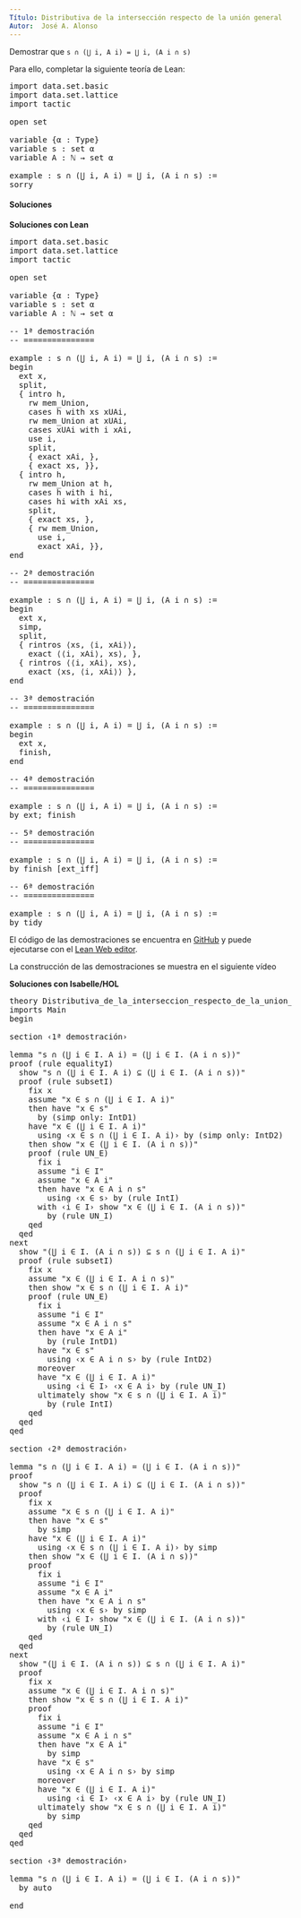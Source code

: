 ```yaml
---
Título: Distributiva de la intersección respecto de la unión general
Autor:  José A. Alonso
---
```


Demostrar que `s ∩ (⋃ i, A i) = ⋃ i, (A i ∩ s)`

Para ello, completar la siguiente teoría de Lean:

<pre lang="lean">
import data.set.basic
import data.set.lattice
import tactic

open set

variable {α : Type}
variable s : set α
variable A : ℕ → set α

example : s ∩ (⋃ i, A i) = ⋃ i, (A i ∩ s) :=
sorry
</pre>

<h4>Soluciones</h4>
<!--more-->

**Soluciones con Lean**

<pre lang="lean">
import data.set.basic
import data.set.lattice
import tactic

open set

variable {α : Type}
variable s : set α
variable A : ℕ → set α

-- 1ª demostración
-- ===============

example : s ∩ (⋃ i, A i) = ⋃ i, (A i ∩ s) :=
begin
  ext x,
  split,
  { intro h,
    rw mem_Union,
    cases h with xs xUAi,
    rw mem_Union at xUAi,
    cases xUAi with i xAi,
    use i,
    split,
    { exact xAi, },
    { exact xs, }},
  { intro h,
    rw mem_Union at h,
    cases h with i hi,
    cases hi with xAi xs,
    split,
    { exact xs, },
    { rw mem_Union,
      use i,
      exact xAi, }},
end

-- 2ª demostración
-- ===============

example : s ∩ (⋃ i, A i) = ⋃ i, (A i ∩ s) :=
begin
  ext x,
  simp,
  split,
  { rintros ⟨xs, ⟨i, xAi⟩⟩,
    exact ⟨⟨i, xAi⟩, xs⟩, },
  { rintros ⟨⟨i, xAi⟩, xs⟩,
    exact ⟨xs, ⟨i, xAi⟩⟩ },
end

-- 3ª demostración
-- ===============

example : s ∩ (⋃ i, A i) = ⋃ i, (A i ∩ s) :=
begin
  ext x,
  finish,
end

-- 4ª demostración
-- ===============

example : s ∩ (⋃ i, A i) = ⋃ i, (A i ∩ s) :=
by ext; finish

-- 5ª demostración
-- ===============

example : s ∩ (⋃ i, A i) = ⋃ i, (A i ∩ s) :=
by finish [ext_iff]

-- 6ª demostración
-- ===============

example : s ∩ (⋃ i, A i) = ⋃ i, (A i ∩ s) :=
by tidy
</pre>

El código de las demostraciones se encuentra en [GitHub](https://github.com/jaalonso/Razonando-con-Lean/blob/main/src/Distributiva_de_la_interseccion_respecto_de_la_union_general.lean) y puede ejecutarse con el [Lean Web editor](https://leanprover-community.github.io/lean-web-editor/#url=https://raw.githubusercontent.com/jaalonso/Razonando-con-Lean/main/src/Distributiva_de_la_interseccion_respecto_de_la_union_general.lean).

La construcción de las demostraciones se muestra en el siguiente vídeo

**Soluciones con Isabelle/HOL**

<pre lang="isar">
theory Distributiva_de_la_interseccion_respecto_de_la_union_general
imports Main
begin

section ‹1ª demostración›

lemma "s ∩ (⋃ i ∈ I. A i) = (⋃ i ∈ I. (A i ∩ s))"
proof (rule equalityI)
  show "s ∩ (⋃ i ∈ I. A i) ⊆ (⋃ i ∈ I. (A i ∩ s))"
  proof (rule subsetI)
    fix x
    assume "x ∈ s ∩ (⋃ i ∈ I. A i)"
    then have "x ∈ s"
      by (simp only: IntD1)
    have "x ∈ (⋃ i ∈ I. A i)"
      using ‹x ∈ s ∩ (⋃ i ∈ I. A i)› by (simp only: IntD2)
    then show "x ∈ (⋃ i ∈ I. (A i ∩ s))"
    proof (rule UN_E)
      fix i
      assume "i ∈ I"
      assume "x ∈ A i"
      then have "x ∈ A i ∩ s"
        using ‹x ∈ s› by (rule IntI)
      with ‹i ∈ I› show "x ∈ (⋃ i ∈ I. (A i ∩ s))"
        by (rule UN_I)
    qed
  qed
next
  show "(⋃ i ∈ I. (A i ∩ s)) ⊆ s ∩ (⋃ i ∈ I. A i)"
  proof (rule subsetI)
    fix x
    assume "x ∈ (⋃ i ∈ I. A i ∩ s)"
    then show "x ∈ s ∩ (⋃ i ∈ I. A i)"
    proof (rule UN_E)
      fix i
      assume "i ∈ I"
      assume "x ∈ A i ∩ s"
      then have "x ∈ A i"
        by (rule IntD1)
      have "x ∈ s"
        using ‹x ∈ A i ∩ s› by (rule IntD2)
      moreover
      have "x ∈ (⋃ i ∈ I. A i)"
        using ‹i ∈ I› ‹x ∈ A i› by (rule UN_I)
      ultimately show "x ∈ s ∩ (⋃ i ∈ I. A i)"
        by (rule IntI)
    qed
  qed
qed

section ‹2ª demostración›

lemma "s ∩ (⋃ i ∈ I. A i) = (⋃ i ∈ I. (A i ∩ s))"
proof
  show "s ∩ (⋃ i ∈ I. A i) ⊆ (⋃ i ∈ I. (A i ∩ s))"
  proof
    fix x
    assume "x ∈ s ∩ (⋃ i ∈ I. A i)"
    then have "x ∈ s"
      by simp
    have "x ∈ (⋃ i ∈ I. A i)"
      using ‹x ∈ s ∩ (⋃ i ∈ I. A i)› by simp
    then show "x ∈ (⋃ i ∈ I. (A i ∩ s))"
    proof
      fix i
      assume "i ∈ I"
      assume "x ∈ A i"
      then have "x ∈ A i ∩ s"
        using ‹x ∈ s› by simp
      with ‹i ∈ I› show "x ∈ (⋃ i ∈ I. (A i ∩ s))"
        by (rule UN_I)
    qed
  qed
next
  show "(⋃ i ∈ I. (A i ∩ s)) ⊆ s ∩ (⋃ i ∈ I. A i)"
  proof
    fix x
    assume "x ∈ (⋃ i ∈ I. A i ∩ s)"
    then show "x ∈ s ∩ (⋃ i ∈ I. A i)"
    proof
      fix i
      assume "i ∈ I"
      assume "x ∈ A i ∩ s"
      then have "x ∈ A i"
        by simp
      have "x ∈ s"
        using ‹x ∈ A i ∩ s› by simp
      moreover
      have "x ∈ (⋃ i ∈ I. A i)"
        using ‹i ∈ I› ‹x ∈ A i› by (rule UN_I)
      ultimately show "x ∈ s ∩ (⋃ i ∈ I. A i)"
        by simp
    qed
  qed
qed

section ‹3ª demostración›

lemma "s ∩ (⋃ i ∈ I. A i) = (⋃ i ∈ I. (A i ∩ s))"
  by auto

end
</pre>
